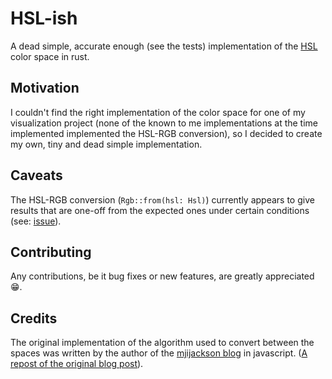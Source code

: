 # HSL-ish
A dead simple, accurate enough (see the tests) implementation of the [HSL](https://en.wikipedia.org/wiki/HSL_and_HSV) color space in rust.

## Motivation
I couldn't find the right implementation of the color space for one of my visualization project (none of the known to me implementations at the time implemented implemented the HSL-RGB conversion), so I decided to create my own, tiny and dead simple implementation.

## Caveats
The HSL-RGB conversion (`Rgb::from(hsl: Hsl)`) currently appears to give results that are one-off from the expected ones under certain conditions (see: [issue](https://github.com/DerivedMate/hsl-ish/issues/1)).

## Contributing
Any contributions, be it bug fixes or new features, are greatly appreciated :grin:.

## Credits
The original implementation of the algorithm used to convert between the spaces was written by the author of the [mjijackson blog](http://mjijackson.com) in javascript. ([A repost of the original blog post](https://axonflux.com/handy-rgb-to-hsl-and-rgb-to-hsv-color-model-c)).
